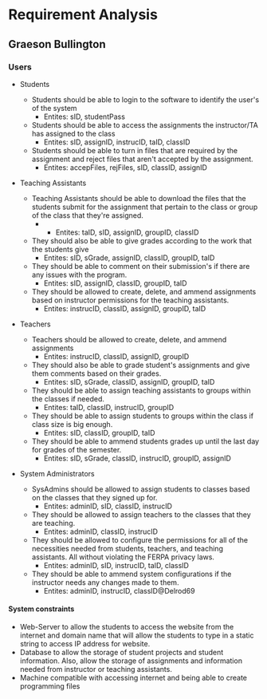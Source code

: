 # Requirement Analysis
## Graeson Bullington

### Users

* Students
    * Students should be able to login to the software to identify the user's of the system
        * Entites: sID, studentPass
    * Students should be able to access the assignments the instructor/TA has assigned to the class
        * Entites: sID, assignID, instrucID, taID, classID
    * Students should be able to turn in files that are required by the assignment and reject files that aren't accepted by the assignment.
        * Entites: accepFiles, rejFiles, sID, classID, assignID
* Teaching Assistants
    * Teaching Assistants should be able to download the files that the students submit for the assignment that pertain to the class or group of the class that they're assigned.
        * * Entites: taID, sID, assignID, groupID, classID
    * They should also be able to give grades according to the work that the students give
        * Entites: sID, sGrade, assignID, classID, groupID, taID
    * They should be able to comment on their submission's if there are any issues with the program.
        * Entites: sID, assignID, classID, groupID, taID
    * They should be allowed to create, delete, and ammend assignments based on instructor permissions for the teaching assistants.
        * Entites: instrucID, classID, assignID, groupID, taID

* Teachers
    * Teachers should be allowed to create, delete, and ammend assignments
        * Entites: instrucID, classID, assignID, groupID
    * They should also be able to grade student's assignments and give them comments based on their grades.
        * Entites: sID, sGrade, classID, assignID, groupID, taID
    * They should be able to assign teaching assistants to groups within the classes if needed.
        * Entites: taID, classID, instrucID, groupID
    * They should be able to assign students to groups within the class if class size is big enough.
        * Entites: sID, classID, groupID, taID
    * They should be able to ammend students grades up until the last day for grades of the semester.
        * Entites: sID, sGrade, classID, instrucID, groupID, assignID

* System Administrators
    * SysAdmins should be allowed to assign students to classes based on the classes that they signed up for.
        * Entites: adminID, sID, classID, instrucID
    * They should be allowed to assign teachers to the classes that they are teaching.
        * Entites: adminID, classID, instrucID
    * They should be allowed to configure the permissions for all of the necessities needed from students, teachers, and teaching assistants. All without violating the FERPA privacy laws.
        * Entites: adminID, sID, instrucID, taID, classID
    * They should be able to ammend system configurations if the instructor 
    needs any changes made to them.
        * Entites: adminID, instrucID, classID@Delrod69


#### System constraints
* Web-Server to allow the students to access the website from the internet and domain name that will allow the students to type in a static string to access IP address for website.
* Database to allow the storage of student projects and student information. Also, allow the storage of assignments and information needed from instructor or teaching assistants.
* Machine compatible with accessing internet and being able to create programming files











